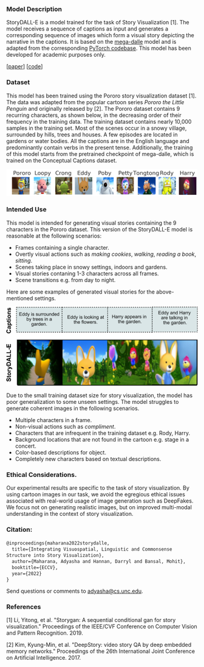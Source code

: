 ### Model Description

StoryDALL-E is a model trained for the task of Story Visualization \[1\]. The model receives a sequence of captions as input and generates a corresponding sequence of images which form a visual story depicting the narrative in the captions. It is based on the [mega-dalle](https://github.com/borisdayma/dalle-mini) model and is adapted from the corresponding [PyTorch codebase](https://github.com/kuprel/min-dalle). This model has been developed for academic purposes only.

\[[paper]()\]  \[[code]()\]

### Dataset

This model has been trained using the Pororo story visualization dataset \[1\]. The data was adapted from the popular cartoon series *Pororo the Little Penguin* and originally released by \[2\]. The Pororo dataset contains 9 recurring characters, as shown below, in the decreasing order of their frequency in the training data. The training dataset contains nearly 10,000 samples in the training set. Most of the scenes occur in a snowy village, surrounded by hills, trees and houses. A few episodes are located in gardens or water bodies. All the captions are in the English language and predominantly contain verbs in the present tense. Additionally, the training of this model starts from the pretrained checkpoint of mega-dalle, which is trained on the Conceptual Captions dataset.

[comment]: ![image](pororo_characters.png)
<p align="center">
  <img src="pororo_characters.png" width="800">
</p>

### Intended Use
This model is intended for generating visual stories containing the 9 characters in the Pororo dataset. This version of the StoryDALL-E model is reasonable at the following scenarios:
* Frames containing a single character.
* Overtly visual actions such as *making cookies*, *walking*, *reading a book*, *sitting*.
* Scenes taking place in snowy settings, indoors and gardens.
* Visual stories contaning 1-3 characters across all frames.
* Scene transitions e.g. from day to night.

Here are some examples of generated visual stories for the above-mentioned settings.

[comment]: ![image](model_card_demo_pororo_1.png)
<p align="center">
  <img src="model_card_demo_pororo_1.png" width="600">
</p>

Due to the small training dataset size for story visualization, the model has poor generalization to some unseen settings. The model struggles to generate coherent images in the following scenarios.
* Multiple characters in a frame.
* Non-visual actions such as *compliment*.
* Characters that are infrequent in the training dataset e.g. Rody, Harry.
* Background locations that are not found in the cartoon e.g. stage in a concert.
* Color-based descriptions for object.
* Completely new characters based on textual descriptions.

### Ethical Considerations.
Our experimental results are specific to the task of story visualization. By using cartoon images in our task, we avoid the egregious ethical issues associated with real-world usage of image generation such as DeepFakes. We focus not on generating realistic images, but on improved multi-modal understanding in the context of story visualization.

### Citation:
```
@inproceedings{maharana2022storydalle,
  title={Integrating Visuospatial, Linguistic and Commonsense Structure into Story Visualization},
  author={Maharana, Adyasha and Hannan, Darryl and Bansal, Mohit},
  booktitle={ECCV},
  year={2022}
}
```
Send questions or comments to adyasha@cs.unc.edu.


### References

\[1\] Li, Yitong, et al. "Storygan: A sequential conditional gan for story visualization." Proceedings of the IEEE/CVF Conference on Computer Vision and Pattern Recognition. 2019.

\[2\] Kim, Kyung-Min, et al. "DeepStory: video story QA by deep embedded memory networks." Proceedings of the 26th International Joint Conference on Artificial Intelligence. 2017.



